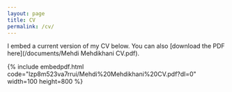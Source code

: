 ```yaml
---
layout: page
title: CV
permalink: /cv/
---
```


I embed a current version of my CV below. You can also [download the PDF here](/documents/Mehdi Mehdikhani CV.pdf).

{% include embedpdf.html code="lzp8m523va7rrui/Mehdi%20Mehdikhani%20CV.pdf?dl=0" width=100 height=800 %}
